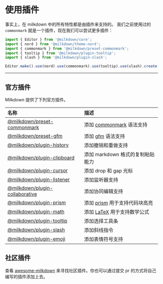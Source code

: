 # 使用插件

事实上，在 milkdown 中的所有特性都是由插件来支持的。
我们之前使用过的 `commonmark` 就是一个插件，现在我们可以尝试更多插件：

```typescript
import { Editor } from '@milkdown/core';
import { nord } from '@milkdown/theme-nord';
import { commonmark } from '@milkdown/preset-commonmark';
import { tooltip } from '@milkdown/plugin-tooltip';
import { slash } from '@milkdown/plugin-slash';

Editor.make().use(nord).use(commonmark).use(tooltip).use(slash).create();
```

---

## 官方插件

Milkdown 提供了下列官方插件。

| 名称                                                                                           | 描述                                                               |
| :--------------------------------------------------------------------------------------------- | :----------------------------------------------------------------- |
| [@milkdown/preset-commonmark](https://www.npmjs.com/package/@milkdown/preset-commonmark)       | 添加 [commonmark](https://commonmark.org/) 语法支持                |
| [@milkdown/preset-gfm](https://www.npmjs.com/package/@milkdown/preset-gfm)                     | 添加 [gfm](https://github.github.com/gfm/) 语法支持                |
| [@milkdown/plugin-history](https://www.npmjs.com/package/@milkdown/plugin-history)             | 添加撤销和重做支持                                                 |
| [@milkdown/plugin-clipboard](https://www.npmjs.com/package/@milkdown/plugin-clipboard)         | 添加 markdown 格式的复制粘贴能力                                   |
| [@milkdown/plugin-cursor](https://www.npmjs.com/package/@milkdown/plugin-cursor)               | 添加 drop 和 gap 光标                                              |
| [@milkdown/plugin-listener](https://www.npmjs.com/package/@milkdown/plugin-listener)           | 添加监听器支持                                                     |
| [@milkdown/plugin-collaborative](https://www.npmjs.com/package/@milkdown/plugin-collaborative) | 添加协同编辑支持                                                   |
| [@milkdown/plugin-prism](https://www.npmjs.com/package/@milkdown/plugin-prism)                 | 添加 [prism](https://prismjs.com/) 用于支持代码块高亮              |
| [@milkdown/plugin-math](https://www.npmjs.com/package/@milkdown/plugin-math)                   | 添加 [LaTeX](https://en.wikipedia.org/wiki/LaTeX) 用于支持数学公式 |
| [@milkdown/plugin-tooltip](https://www.npmjs.com/package/@milkdown/plugin-tooltip)             | 添加选择工具条                                                     |
| [@milkdown/plugin-slash](https://www.npmjs.com/package/@milkdown/plugin-slash)                 | 添加斜线指令                                                       |
| [@milkdown/plugin-emoji](https://www.npmjs.com/package/@milkdown/plugin-emoji)                 | 添加表情符号支持                                                   |

## 社区插件

查看 [awesome-milkdown](https://github.com/Saul-Mirone/awesome-milkdown) 来寻找社区插件。你也可以通过提交 pr 的方式将自己编写的插件添加上去。
